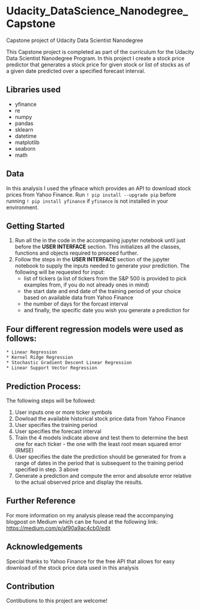 # Udacity_DataScience_Nanodegree_Capstone
Capstone project of Udacity Data Scientist Nanodegree

This Capstone project is completed as part of the curriculum for the Udacity Data Scientist Nanodegree Program. In this project I create a stock price predictor that generates a stock price for given stock or list of stocks as of a given date predicted over a specified forecast interval.

## Libraries used
 * yfinance
 * re
 * numpy
 * pandas
 * sklearn
 * datetime
 * matplotlib
 * seaborn
 * math

## Data
In this analysis I used the yfinace which provides an API to download stock prices from Yahoo Finance. 
Run ```! pip install --upgrade pip``` before running ```! pip install yfinance``` if ```yfinance``` is not installed in your environment.

## Getting Started
1. Run all the in the code in the accompaning jupyter notebook until just before the **USER INTERFACE** section. This initializes all the classes, functions and objects required to proceed further.
2. Follow the steps in the **USER INTERFACE** section of the jupyter notebook to supply the inputs needed to generate your prediction. The following will be requested for input:
    * list of tickers (a list of tickers from the S&P 500 is provided to pick examples from, if you do not already ones in mind)
    * the start date and end date of the training period of your choice based on available data from Yahoo Finance
    * the number of days for the forcast interval
    * and finally, the specific date you wish you generate a prediction for

## Four different regression models were used as follows:
    * Linear Regression
    * Kernel Ridge Regression
    * Stochastic Gradient Descent Linear Regression
    * Linear Support Vector Regression    
    
## Prediction Process:
The following steps will be followed:
1. User inputs one or more ticker symbols
2. Dowload the available historical stock price data from Yahoo Finance
3. User specifies the training period
4. User specifies the forecast interval
5. Train the 4 models indicate above and test them to determine the best one for each ticker - the one with the least root mean squared error (RMSE)
6. User specifies the date the prediction should be generated for from a range of dates in the period that is subsequent to the training period specified in step. 3 above
7. Generate a prediction and compute the error and absolute error relative to the actual observed price and display the results.

## Further Reference
For more information on my analysis please read the accompanying blogpost on Medium which can be found at the following link: https://medium.com/p/af90a9ac4cb0/edit

## Acknowledgements
Special thanks to Yahoo Finance for the free API that allows for easy download of the stock price data used in this analysis

## Contribution
Contibutions to this project are welcome!
